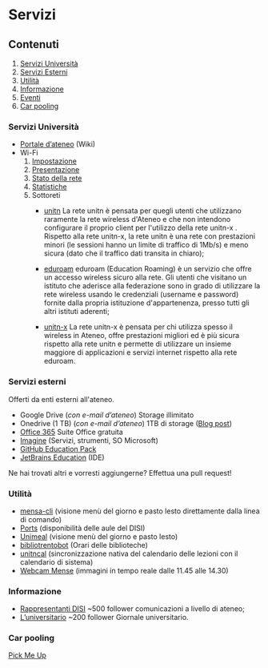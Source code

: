 # Servizi

## Contenuti

1. [Servizi Università](#servizi-università)
2. [Servizi Esterni](#servizi-esterni)
3. [Utilità](#utilità)
4. [Informazione](#informazione)
5. [Eventi](#eventi)
6. [Car pooling](#car-pooling)

### Servizi Università

* [Portale d’ateneo](https://icts.unitn.it/) (Wiki)
*  Wi-Fi
	1. [Impostazione](https://wiki.unitn.it/pub:wifi)
	2. [Presentazione](http://icts.unitn.it/rete-wireless-unitn)
	3. [Stato della rete](https://icts.unitn.it/stato-della-rete)
	4. [Statistiche](https://icts.unitn.it/accessi-wifi)
	5. Sottoreti
	   * [unitn](http://icts.unitn.it/rete-wireless-unitn)
		La rete unitn è pensata per quegli utenti che utilizzano raramente la rete wireless d'Ateneo e che non intendono configurare il proprio client per l'utilizzo della rete unitn-x . Rispetto alla rete unitn-x, la rete unitn è una rete con prestazioni minori (le sessioni hanno un limite di traffico di 1Mb/s) e meno sicura (dato che il traffico dati transita in chiaro);

	   * [eduroam](http://icts.unitn.it/eduroam)
		eduroam (Education Roaming) è un servizio che offre un accesso wireless sicuro alla rete. Gli utenti che visitano un istituto che aderisce alla federazione sono in grado di utilizzare la rete wireless usando le credenziali (username e password) fornite dalla propria istituzione d'appartenenza, presso tutti gli altri istituti aderenti;

	   * [unitn-x](https://icts.unitn.it/rete-wireless-unitn-x)
		La rete unitn-x è pensata per chi utilizza spesso il wireless in Ateneo, offre prestazioni migliori ed è più sicura rispetto alla rete unitn e permette di utilizzare un insieme maggiore di applicazioni e servizi internet rispetto alla rete eduroam.

### Servizi esterni

Offerti da enti esterni all'ateneo.

* Google Drive (*con e-mail d’ateneo*) Storage illimitato
* Onedrive (1 TB) (*con e-mail d’ateneo*) 1TB di storage ([Blog post](https://blogs.microsoft.com/firehose/2014/09/22/students-can-now-sign-up-for-free-office-365-proplus-and-1tb-of-onedrive-storage/))
* [Office 365](https://products.office.com/it-it/student/office-in-education) Suite Office gratuita
* [Imagine](https://imagine.microsoft.com/en-us/catalog) (Servizi, strumenti, SO Microsoft)
* [GitHub Education Pack](https://education.github.com/pack)
* [JetBrains Education](https://www.jetbrains.com/student/) (IDE)

Ne hai trovati altri e vorresti aggiungerne? Effettua una pull request!

### Utilità

* [mensa-cli](https://git.sr.ht/~fgaz/mensa-cli) (visione menù del giorno e pasto lesto direttamente dalla linea di comando)
* [Ports](https://t.me/PortsBot) (disponibilità delle aule del DISI)
* [Unimeal](https://t.me/unimealbot) (visione menù del giorno e pasto lesto)
* [bibliotrentobot](https://t.me/bibliotrentobot) (Orari delle biblioteche)
* [unitncal](https://unitncal.fgaz.me) (sincronizzazione nativa del calendario delle lezioni con il calendario di sistema)
* [Webcam Mense](https://t.me/WMUBot) (immagini in tempo reale dalle 11.45 alle 14.30)

### Informazione

* [Rappresentanti DISI](https://t.me/rappresentantidisi) ~500 follower comunicazioni a livello di ateneo;
* [L’universitario](https://t.me/luniversitario) ~200 follower Giornale universitario.

### Car pooling

[Pick Me Up](https://t.me/PickMeUp_bot)
